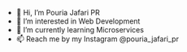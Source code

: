 - 👋 Hi, I’m Pouria Jafari PR
- 👀 I’m interested in Web Development
- 🌱 I’m currently learning Microservices
- 📫 Reach me by my Instagram @pouria_jafari_pr

<!---
PouriaJafariPR/PouriaJafariPR is a ✨ special ✨ repository because its `README.md` (this file) appears on your GitHub profile.
You can click the Preview link to take a look at your changes.
--->
